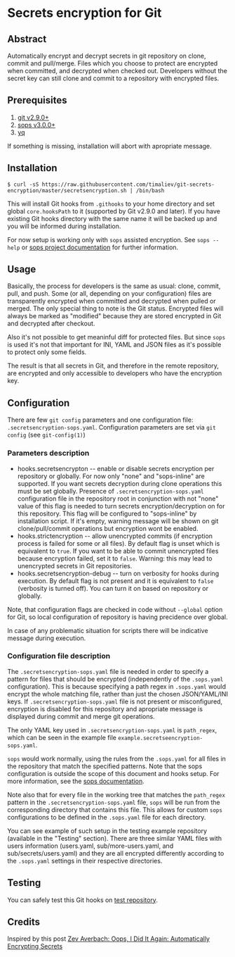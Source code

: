 # Secrets encryption for Git

[//]: # "SPDX-License-Identifier: MIT"

## Abstract

Automatically encrypt and decrypt secrets in git repository on clone, commit and pull/merge. Files which you choose to protect are encrypted when committed, and decrypted when checked out. Developers without the secret key can still clone and commit to a repository with encrypted files.

## Prerequisites

1. [git v2.9.0+](https://git-scm.com/downloads)
2. [sops v3.0.0+](https://github.com/getsops/sops)
3. [yq](https://pypi.org/project/yq/)

If something is missing, installation will abort with apropriate message.

## Installation

`$ curl -sS https://raw.githubusercontent.com/timaliev/git-secrets-encryption/master/secretsencryption.sh | /bin/bash`

This will install Git hooks from `.githooks` to your home directory and set global `core.hooksPath` to it (supported by Git v2.9.0 and later). If you have existing Git hooks directory with the same name it will be backed up and you will be informed during installation.

For now setup is working only with `sops` assisted encryption. See `sops --help` or [sops project documentation](https://github.com/getsops/sops) for further information.

## Usage

Basically, the process for developers is the same as usual: clone, commit, pull, and push. Some (or all, depending on your configuration) files are transparently encrypted when committed and decrypted when pulled or merged. The only special thing to note is the Git status. Encrypted files will always be marked as "modified" because they are stored encrypted in Git and decrypted after checkout.

Also it's not possible to get meaninful diff for protected files. But since `sops` is used it's not that important for INI, YAML and JSON files as it's possible to protect only some fields.

The result is that all secrets in Git, and therefore in the remote repository, are encrypted and only accessible to developers who have the encryption key.

## Configuration

There are few `git config` parameters and one configuration file: `.secretsencryption-sops.yaml`. Configuration parameters are set via `git config` (see `git-config(1)`)

### Parameters description

- hooks.secretsencrypton -- enable or disable secrets encryption per repository or globally. For now only "none" and "sops-inline" are supported. If you want secrets decryption during clone operations this must be set globally. Presence of `.secretsencryption-sops.yaml` configuration file in the repository root in conjunction with not "none" value of this flag is needed to turn secrets encryption/decryption on for this repository. This flag will be configured to "sops-inline" by installation script. If it's empty, warning message will be shown on git clone/pull/commit operations but encryption wont be enabled.
- hooks.strictencryption -- allow unencrypted commits (if encryption process is failed for some or all files). By default flag is unset which is equivalent to `true`. If you want to be able to commit unencrypted files because encryption failed, set it to `false`. Warning: this may lead to unencrypted secrets in Git repositories.
- hooks.secretsencryption-debug -- turn on verbosity for hooks during execution. By default flag is not present and it is equivalent to `false` (verbosity is turned off). You can turn it on based on repository or globally.

Note, that configuration flags are checked in code without `--global` option for Git, so local configuration of repository is having precidence over global.

In case of any problematic situation for scripts there will be indicative message during execution.

### Configuration file description

The `.secretsencryption-sops.yaml` file is needed in order to specify a pattern for files that should be encrypted (independently of the `.sops.yaml` configuration). This is because specifying a path regex in `.sops.yaml` would encrypt the whole matching file, rather than just the chosen JSON/YAML/INI keys. If `.secretsencryption-sops.yaml` file is not present or misconfigured, encryption is disabled for this repository and apropriate message is displayed during commit and merge git operations.

The only YAML key used in `.secretsencryption-sops.yaml` is `path_regex`, which can be seen in the example file `example.secretseencryption-sops.yaml`.

`sops` would work normally, using the rules from the `.sops.yaml` for all files in the repository that match the specified patterns. Note that the sops configuration is outside the scope of this document and hooks setup. For more information, see the [sops documentation](https://github.com/getops/sops).

Note also that for every file in the working tree that matches the `path_regex` pattern in the `.secretsencryption-sops.yaml` file, `sops` will be run from the corresponding directory that contains this file. This allows for custom `sops` configurations to be defined in the `.sops.yaml` file for each directory.

You can see example of such setup in the testing example repository (available in the "Testing" section). There are three similar YAML files with users information (users.yaml, sub/more-users.yaml, and sub/secrets/users.yaml) and they are all encrypted differently according to the `.sops.yaml` settings in their respective directories.

## Testing

You can safely test this Git hooks on [test repository](https://github.com/timaliev/test-git-secrets-encryption).

## Credits

Inspired by this post [Zev Averbach: Oops, I Did It Again: Automatically Encrypting Secrets](https://zev.averba.ch/oops)
